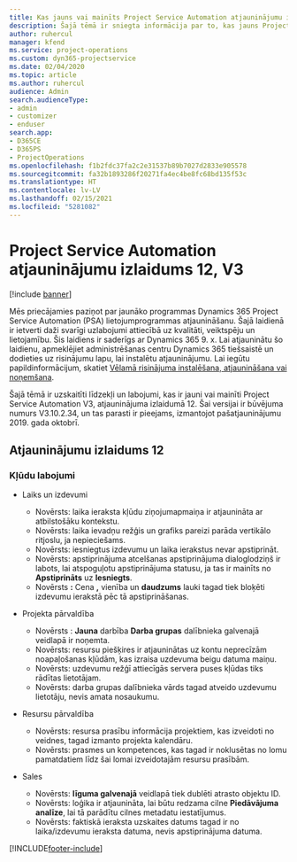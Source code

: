 ```yaml
---
title: Kas jauns vai mainīts Project Service Automation atjauninājumu izlaidumā 12, V3
description: Šajā tēmā ir sniegta informācija par to, kas jauns Project Service Automation atjauninājuma izlaidumā 12, 3. versijā
author: ruhercul
manager: kfend
ms.service: project-operations
ms.custom: dyn365-projectservice
ms.date: 02/04/2020
ms.topic: article
ms.author: ruhercul
audience: Admin
search.audienceType:
- admin
- customizer
- enduser
search.app:
- D365CE
- D365PS
- ProjectOperations
ms.openlocfilehash: f1b2fdc37fa2c2e31537b89b7027d2833e905578
ms.sourcegitcommit: fa32b1893286f20271fa4ec4be8fc68bd135f53c
ms.translationtype: HT
ms.contentlocale: lv-LV
ms.lasthandoff: 02/15/2021
ms.locfileid: "5281082"
---
```

# <a name="project-service-automation-update-release-12-v3"></a>Project Service Automation atjauninājumu izlaidums 12, V3

[!include [banner](../includes/psa-now-project-operations.md)]

Mēs priecājamies paziņot par jaunāko programmas Dynamics 365 Project Service Automation (PSA) lietojumprogrammas atjaunināšanu. Šajā laidienā ir ietverti daži svarīgi uzlabojumi attiecībā uz kvalitāti, veiktspēju un lietojamību. Šis laidiens ir saderīgs ar Dynamics 365 9. x. Lai atjauninātu šo laidienu, apmeklējiet administrēšanas centru Dynamics 365 tiešsaistē un dodieties uz risinājumu lapu, lai instalētu atjauninājumu. Lai iegūtu papildinformācijum, skatiet [Vēlamā risinājuma instalēšana, atjaunināšana vai noņemšana](https://docs.microsoft.com/power-platform/admin/install-remove-preferred-solution).

Šajā tēmā ir uzskaitīti līdzekļi un labojumi, kas ir jauni vai mainīti Project Service Automation V3, atjauninājuma izlaidumā 12. Šai versijai ir būvējuma numurs V3.10.2.34, un tas parasti ir pieejams, izmantojot pašatjauninājumu 2019. gada oktobrī.

## <a name="update-release-12"></a>Atjauninājumu izlaidums 12

### <a name="bug-fixes"></a>Kļūdu labojumi

- Laiks un izdevumi

    - Novērsts: laika ieraksta kļūdu ziņojumapmaiņa ir atjaunināta ar atbilstošāku kontekstu.
    - Novērsts: laika ievadņu režģis un grafiks pareizi parāda vertikālo ritjoslu, ja nepieciešams.
    - Novērsts: iesniegtus izdevumu un laika ierakstus nevar apstiprināt.
    - Novērsts: apstiprinājuma atcelšanas apstiprinājuma dialoglodziņš ir labots, lai atspoguļotu apstiprinājuma statusu, ja tas ir mainīts no **Apstiprināts** uz **Iesniegts**.
    - Novērsts **:** Cena **,** vienība un **daudzums** lauki tagad tiek bloķēti izdevumu ierakstā pēc tā apstiprināšanas.

- Projekta pārvaldība

    - Novērsts : **Jauna** darbība **Darba grupas** dalībnieka galvenajā veidlapā ir noņemta.
    - Novērsts: resursu piešķires ir atjauninātas uz kontu neprecīzām noapaļošanas kļūdām, kas izraisa uzdevuma beigu datuma maiņu.
    - Novērsts: uzdevumu režģī attiecīgās servera puses kļūdas tiks rādītas lietotājam.
    - Novērsts: darba grupas dalībnieka vārds tagad atveido uzdevumu lietotāju, nevis amata nosaukumu.

- Resursu pārvaldība

    - Novērsts: resursa prasību informācija projektiem, kas izveidoti no veidnes, tagad izmanto projekta kalendāru.
    - Novērsts: prasmes un kompetences, kas tagad ir noklusētas no lomu pamatdatiem līdz šai lomai izveidotajām resursu prasībām.

- Sales

    - Novērsts: **līguma galvenajā** veidlapā tiek dublēti atrasto objektu ID.
    - Novērsts: loģika ir atjaunināta, lai būtu redzama cilne **Piedāvājuma analīze**, lai tā parādītu cilnes metadatu iestatījumus.
    - Novērsts: faktiskā ieraksta uzskaites datums tagad ir no laika/izdevumu ieraksta datuma, nevis apstiprinājuma datuma.


[!INCLUDE[footer-include](../includes/footer-banner.md)]